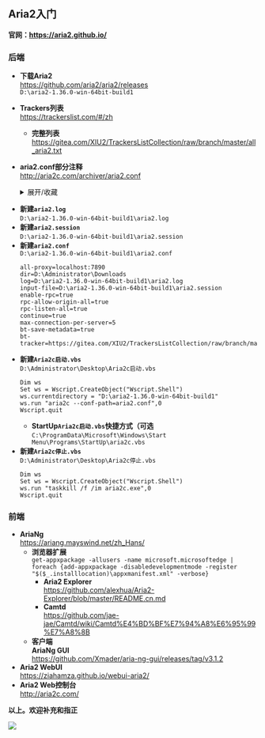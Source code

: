 ## Aria2入门
**官网：https://aria2.github.io/**
### 后端
* **下载Aria2**  
https://github.com/aria2/aria2/releases  
`D:\aria2-1.36.0-win-64bit-build1`
* **Trackers列表**  
https://trackerslist.com/#/zh
  * **完整列表**  
https://gitea.com/XIU2/TrackersListCollection/raw/branch/master/all_aria2.txt
* **aria2.conf部分注释**  
http://aria2c.com/archiver/aria2.conf
  <details><summary>展开/收藏</summary>

  ```
  ## '#'开头为注释内容, 选项都有相应的注释说明, 根据需要修改 ##
  ## 被注释的选项填写的是默认值, 建议在需要修改时再取消注释  ##

  ## 文件保存相关 ##

  # 文件的保存路径(可使用绝对路径或相对路径), 默认: 当前启动位置
  dir=~/downloads
  # 启用磁盘缓存, 0为禁用缓存, 需1.16以上版本, 默认:16M
  #disk-cache=32M
  # 文件预分配方式, 能有效降低磁盘碎片, 默认:prealloc
  # 预分配所需时间: none < falloc ? trunc < prealloc
  # falloc和trunc则需要文件系统和内核支持
  # NTFS建议使用falloc, EXT3/4建议trunc, MAC 下需要注释此项
  #file-allocation=none
  # 断点续传
  continue=true

  ## 下载连接相关 ##

  # 最大同时下载任务数, 运行时可修改, 默认:5
  #max-concurrent-downloads=5
  # 同一服务器连接数, 添加时可指定, 默认:1
  max-connection-per-server=5
  # 最小文件分片大小, 添加时可指定, 取值范围1M -1024M, 默认:20M
  # 假定size=10M, 文件为20MiB 则使用两个来源下载; 文件为15MiB 则使用一个来源下载
  min-split-size=10M
  # 单个任务最大线程数, 添加时可指定, 默认:5
  #split=5
  # 整体下载速度限制, 运行时可修改, 默认:0
  #max-overall-download-limit=0
  # 单个任务下载速度限制, 默认:0
  #max-download-limit=0
  # 整体上传速度限制, 运行时可修改, 默认:0
  #max-overall-upload-limit=0
  # 单个任务上传速度限制, 默认:0
  #max-upload-limit=0
  # 禁用IPv6, 默认:false
  #disable-ipv6=true
  # 连接超时时间, 默认:60
  #timeout=60
  # 最大重试次数, 设置为0表示不限制重试次数, 默认:5
  #max-tries=5
  # 设置重试等待的秒数, 默认:0
  #retry-wait=0

  ## 进度保存相关 #  #

  # 从会话文件中读取下载任务
  input-file=/etc/aria2/aria2.session
  # 在Aria2退出时保存`错误/未完成`的下载任务到会话文件
  save-session=/etc/aria2/aria2.session
  # 定时保存会话, 0为退出时才保存, 需1.16.1以上版本, 默认:0
  #save-session-interval=60

  ## RPC相关设置 ##

  # 启用RPC, 默认:false
  enable-rpc=true
  # 允许所有来源, 默认:false
  rpc-allow-origin-all=true
  # 允许非外部访问, 默认:false
  rpc-listen-all=true
  # 事件轮询方式, 取值:[epoll, kqueue, port, poll, select], 不同系统默认值不同
  #event-poll=select
  # RPC监听端口, 端口被占用时可以修改, 默认:6800
  #rpc-listen-port=6800
  # 设置的RPC授权令牌, v1.18.4新增功能, 取代 --rpc-user 和 --rpc-passwd 选项
  #rpc-secret=<TOKEN>
  # 设置的RPC访问用户名, 此选项新版已废弃, 建议改用 --rpc-secret 选项
  #rpc-user=<USER>
  # 设置的RPC访问密码, 此选项新版已废弃, 建议改用 --rpc-secret 选项
  #rpc-passwd=<PASSWD>
  # 是否启用 RPC 服务的 SSL/TLS 加密,
  # 启用加密后 RPC 服务需要使用 https 或者 wss 协议连接
  #rpc-secure=true
  # 在 RPC 服务中启用 SSL/TLS 加密时的证书文件,
  # 使用 PEM 格式时，您必须通过 --rpc-private-key 指定私钥
  #rpc-certificate=/path/to/certificate.pem
  # 在 RPC 服务中启用 SSL/TLS 加密时的私钥文件
  #rpc-private-key=/path/to/certificate.key

  ## BT/PT下载相关 ##

  # 当下载的是一个种子(以.torrent结尾)时, 自动开始BT任务, 默认:true
  #follow-torrent=true
  # BT监听端口, 当端口被屏蔽时使用, 默认:6881-6999
  listen-port=51413
  # 单个种子最大连接数, 默认:55
  #bt-max-peers=55
  # 打开DHT功能, PT需要禁用, 默认:true
  enable-dht=false
  # 打开IPv6 DHT功能, PT需要禁用
  #enable-dht6=false
  # DHT网络监听端口, 默认:6881-6999
  #dht-listen-port=6881-6999
  # 本地节点查找, PT需要禁用, 默认:false
  #bt-enable-lpd=false
  # 种子交换, PT需要禁用, 默认:true
  enable-peer-exchange=false
  # 每个种子限速, 对少种的PT很有用, 默认:50K
  #bt-request-peer-speed-limit=50K
  # 客户端伪装, PT需要
  peer-id-prefix=-TR2770-
  user-agent=Transmission/2.77
  peer-agent=Transmission/2.77
  # 当种子的分享率达到这个数时, 自动停止做种, 0为一直做种, 默认:1.0
  seed-ratio=0
  # 强制保存会话, 即使任务已经完成, 默认:false
  # 较新的版本开启后会在任务完成后依然保留.aria2文件
  #force-save=false
  # BT校验相关, 默认:true
  #bt-hash-check-seed=true
  # 继续之前的BT任务时, 无需再次校验, 默认:false
  bt-seed-unverified=true
  # 保存磁力链接元数据为种子文件(.torrent文件), 默认:false
  bt-save-metadata=true
  ```
</details>

* **新建`aria2.log`**  
`D:\aria2-1.36.0-win-64bit-build1\aria2.log`
* **新建`aria2.session`**  
`D:\aria2-1.36.0-win-64bit-build1\aria2.session`
* **新建`aria2.conf`**  
`D:\aria2-1.36.0-win-64bit-build1\aria2.conf`
  ```
  all-proxy=localhost:7890
  dir=D:\Administrator\Downloads
  log=D:\aria2-1.36.0-win-64bit-build1\aria2.log
  input-file=D:\aria2-1.36.0-win-64bit-build1\aria2.session
  enable-rpc=true
  rpc-allow-origin-all=true
  rpc-listen-all=true
  continue=true
  max-connection-per-server=5
  bt-save-metadata=true
  bt-tracker=https://gitea.com/XIU2/TrackersListCollection/raw/branch/master/all_aria2.txt
  ```
* **新建`Aria2c启动.vbs`**  
`D:\Administrator\Desktop\Aria2c启动.vbs`
  ```
  Dim ws
  Set ws = Wscript.CreateObject("Wscript.Shell")
  ws.currentdirectory = "D:\aria2-1.36.0-win-64bit-build1"
  ws.run "aria2c --conf-path=aria2.conf",0
  Wscript.quit
  ```
  * **StartUp`Aria2c启动.vbs`快捷方式（可选**  
`C:\ProgramData\Microsoft\Windows\Start Menu\Programs\StartUp\aria2c.vbs`
* **新建`Aria2c停止.vbs`**  
``D:\Administrator\Desktop\Aria2c停止.vbs``
  ```
  Dim ws
  Set ws = Wscript.CreateObject("Wscript.Shell")
  ws.run "taskkill /f /im aria2c.exe",0
  Wscript.quit
  ```
### 前端
* **AriaNg**  
https://ariang.mayswind.net/zh_Hans/
  * **浏览器扩展**  
  `get-appxpackage -allusers -name microsoft.microsoftedge | foreach {add-appxpackage -disabledevelopmentmode -register "$($_.installlocation)\appxmanifest.xml" -verbose}` 
    * **Aria2 Explorer**  
https://github.com/alexhua/Aria2-Explorer/blob/master/README.cn.md
    * **Camtd**  
https://github.com/jae-jae/Camtd/wiki/Camtd%E4%BD%BF%E7%94%A8%E6%95%99%E7%A8%8B
  * **客户端**  
**AriaNg GUI**  
https://github.com/Xmader/aria-ng-gui/releases/tag/v3.1.2
* **Aria2 WebUI**  
https://ziahamza.github.io/webui-aria2/
* **Aria2 Web控制台**  
http://aria2c.com/

**以上。欢迎补充和指正**

![ ](https://s1.imagehub.cc/images/2023/07/30/52019894_p0.md.png)